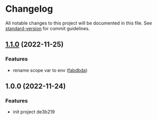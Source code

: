 # Changelog

All notable changes to this project will be documented in this file. See [standard-version](https://github.com/conventional-changelog/standard-version) for commit guidelines.

## [1.1.0](https://github.com/ambar/match-env/compare/v1.0.0...v1.1.0) (2022-11-25)


### Features

* rename scope var to env ([fabdbda](https://github.com/ambar/match-env/commit/fabdbdab4b986cda7164c8d83a53c27b249a06f0))

## 1.0.0 (2022-11-24)


### Features

* init project de3b219
